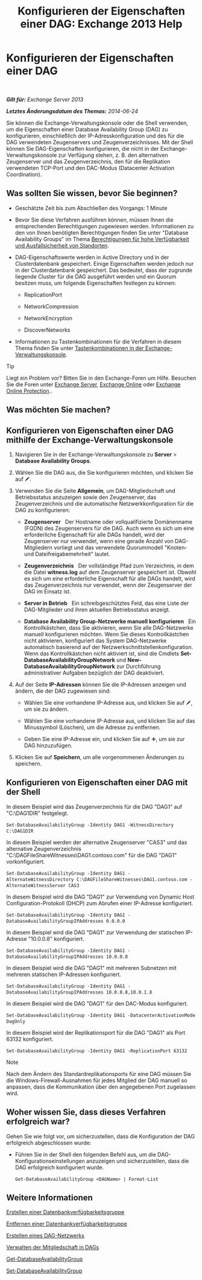 ﻿---
title: 'Konfigurieren der Eigenschaften einer DAG: Exchange 2013 Help'
TOCTitle: Konfigurieren der Eigenschaften einer DAG
ms:assetid: 50daeac5-a16f-4362-a325-19e0fe25d59d
ms:mtpsurl: https://technet.microsoft.com/de-de/library/Dd297985(v=EXCHG.150)
ms:contentKeyID: 50475638
ms.date: 05/22/2018
mtps_version: v=EXCHG.150
ms.translationtype: MT
---

# Konfigurieren der Eigenschaften einer DAG

 

_**Gilt für:** Exchange Server 2013_

_**Letztes Änderungsdatum des Themas:** 2014-06-24_

Sie können die Exchange-Verwaltungskonsole oder die Shell verwenden, um die Eigenschaften einer Database Availability Group (DAG) zu konfigurieren, einschließlich der IP-Adresskonfiguration und des für die DAG verwendeten Zeugenservers und Zeugenverzeichnisses. Mit der Shell können Sie DAG-Eigenschaften konfigurieren, die nicht in der Exchange-Verwaltungskonsole zur Verfügung stehen, z. B. den alternativen Zeugenserver und das Zeugenverzeichnis, den für die Replikation verwendeten TCP-Port und den DAC-Modus (Datacenter Activation Coordination).

## Was sollten Sie wissen, bevor Sie beginnen?

  - Geschätzte Zeit bis zum Abschließen des Vorgangs: 1 Minute

  - Bevor Sie diese Verfahren ausführen können, müssen Ihnen die entsprechenden Berechtigungen zugewiesen werden. Informationen zu den von Ihnen benötigten Berechtigungen finden Sie unter "Database Availability Groups" im Thema [Berechtigungen für hohe Verfügbarkeit und Ausfallsicherheit von Standorten](high-availability-and-site-resilience-permissions-exchange-2013-help.md).

  - DAG-Eigenschaftswerte werden in Active Directory und in der Clusterdatenbank gespeichert. Einige Eigenschaften werden jedoch nur in der Clusterdatenbank gespeichert. Das bedeutet, dass der zugrunde liegende Cluster für die DAG ausgeführt werden und ein Quorum besitzen muss, um folgende Eigenschaften festlegen zu können:
    
      - ReplicationPort
    
      - NetworkCompression
    
      - NetworkEncryption
    
      - DiscoverNetworks

  - Informationen zu Tastenkombinationen für die Verfahren in diesem Thema finden Sie unter [Tastenkombinationen in der Exchange-Verwaltungskonsole](keyboard-shortcuts-in-the-exchange-admin-center-exchange-online-protection-help.md).


> [!TIP]
> Liegt ein Problem vor? Bitten Sie in den Exchange-Foren um Hilfe. Besuchen Sie die Foren unter <A href="https://go.microsoft.com/fwlink/p/?linkid=60612">Exchange Server</A>, <A href="https://go.microsoft.com/fwlink/p/?linkid=267542">Exchange Online</A> oder <A href="https://go.microsoft.com/fwlink/p/?linkid=285351">Exchange Online Protection</A>..



## Was möchten Sie machen?

## Konfigurieren von Eigenschaften einer DAG mithilfe der Exchange-Verwaltungskonsole

1.  Navigieren Sie in der Exchange-Verwaltungskonsole zu **Server** \> **Database Availability Groups**.

2.  Wählen Sie die DAG aus, die Sie konfigurieren möchten, und klicken Sie auf ![Bearbeitungssymbol](images/Bb124582.6f53ccb2-1f13-4c02-bea0-30690e6ea71d(EXCHG.150).gif "Bearbeitungssymbol").

3.  Verwenden Sie die Seite **Allgemein**, um DAG-Mitgliedschaft und Betriebsstatus anzuzeigen sowie den Zeugenserver, das Zeugenverzeichnis und die automatische Netzwerkkonfiguration für die DAG zu konfigurieren:
    
      - **Zeugenserver**   Der Hostname oder vollqualifizierte Domänenname (FQDN) des Zeugenservers für die DAG. Auch wenn es sich um eine erforderliche Eigenschaft für alle DAGs handelt, wird der Zeugenserver nur verwendet, wenn eine gerade Anzahl von DAG-Mitgliedern vorliegt und das verwendete Quorummodell "Knoten- und Dateifreigabemehrheit" lautet.
    
      - **Zeugenverzeichnis**   Der vollständige Pfad zum Verzeichnis, in dem die Datei **witness.log** auf dem Zeugenserver gespeichert ist. Obwohl es sich um eine erforderliche Eigenschaft für alle DAGs handelt, wird das Zeugenverzeichnis nur verwendet, wenn der Zeugenserver der DAG im Einsatz ist.
    
      - **Server in Betrieb**   Ein schreibgeschütztes Feld, das eine Liste der DAG-Mitglieder und ihren aktuellen Betriebsstatus anzeigt.
    
      - **Database Availability Group-Netzwerke manuell konfigurieren**   Ein Kontrollkästchen, dass Sie aktivieren, wenn Sie alle DAG-Netzwerke manuell konfigurieren möchten. Wenn Sie dieses Kontrollkästchen nicht aktivieren, konfiguriert das System DAG-Netzwerke automatisch basierend auf der Netzwerkschnittstellenkonfiguration. Wenn das Kontrollkästchen nicht aktiviert ist, sind die Cmdlets **Set-DatabaseAvailabilityGroupNetwork** und **New-DatabaseAvailabilityGroupNetwork** zur Durchführung administrativer Aufgaben bezüglich der DAG deaktiviert.

4.  Auf der Seite **IP-Adressen** können Sie die IP-Adressen anzeigen und ändern, die der DAG zugewiesen sind:
    
      - Wählen Sie eine vorhandene IP-Adresse aus, und klicken Sie auf ![Bearbeitungssymbol](images/Bb124582.6f53ccb2-1f13-4c02-bea0-30690e6ea71d(EXCHG.150).gif "Bearbeitungssymbol"), um sie zu ändern.
    
      - Wählen Sie eine vorhandene IP-Adresse aus, und klicken Sie auf das Minussymbol (Löschen), um die Adresse zu entfernen.
    
      - Geben Sie eine IP-Adresse ein, und klicken Sie auf ![Hinzufügen (Symbol)](images/JJ218640.c1e75329-d6d7-4073-a27d-498590bbb558(EXCHG.150).gif "Hinzufügen (Symbol)"), um sie zur DAG hinzuzufügen.

5.  Klicken Sie auf **Speichern**, um alle vorgenommenen Änderungen zu speichern.

## Konfigurieren von Eigenschaften einer DAG mit der Shell

In diesem Beispiel wird das Zeugenverzeichnis für die DAG "DAG1" auf "C:\\DAG1DIR" festgelegt.

    Set-DatabaseAvailabilityGroup -Identity DAG1 -WitnessDirectory C:\DAG1DIR

In diesem Beispiel werden der alternative Zeugenserver "CAS3" und das alternative Zeugenverzeichnis "C:\\DAGFileShareWitnesses\\DAG1.contoso.com" für die DAG "DAG1" vorkonfiguriert.

    Set-DatabaseAvailabilityGroup -Identity DAG1 -AlternateWitnessDirectory C:\DAGFileShareWitnesses\DAG1.contoso.com -AlternateWitnessServer CAS3

In diesem Beispiel wird die DAG "DAG1" zur Verwendung von Dynamic Host Configuration-Protokoll (DHCP) zum Abrufen einer IP-Adresse konfiguriert.

    Set-DatabaseAvailabilityGroup -Identity DAG1 -DatabaseAvailabilityGroupIPAddresses 0.0.0.0

In diesem Beispiel wird die DAG "DAG1" zur Verwendung der statischen IP-Adresse "10.0.0.8" konfiguriert.

    Set-DatabaseAvailabilityGroup -Identity DAG1 -DatabaseAvailabilityGroupIPAddresses 10.0.0.8

In diesem Beispiel wird die DAG "DAG1" mit mehreren Subnetzen mit mehreren statischen IP-Adressen konfiguriert.

    Set-DatabaseAvailabilityGroup -Identity DAG1 -DatabaseAvailabilityGroupIPAddresses 10.0.0.8,10.0.1.8

In diesem Beispiel wird die DAG "DAG1" für den DAC-Modus konfiguriert.

    Set-DatabaseAvailabilityGroup -Identity DAG1 -DatacenterActivationMode DagOnly

In diesem Beispiel wird der Replikationsport für die DAG "DAG1" als Port 63132 konfiguriert.

    Set-DatabaseAvailabilityGroup -Identity DAG1 -ReplicationPort 63132


> [!NOTE]
> Nach dem Ändern des Standardreplikationsports für eine DAG müssen Sie die Windows-Firewall-Ausnahmen für jedes Mitglied der DAG manuell so anpassen, dass die Kommunikation über den angegebenen Port zugelassen wird.



## Woher wissen Sie, dass dieses Verfahren erfolgreich war?

Gehen Sie wie folgt vor, um sicherzustellen, dass die Konfiguration der DAG erfolgreich abgeschlossen wurde:

  - Führen Sie in der Shell den folgenden Befehl aus, um die DAG-Konfigurationseinstellungen anzuzeigen und sicherzustellen, dass die DAG erfolgreich konfiguriert wurde.
    
        Get-DatabaseAvailabilityGroup <DAGName> | Format-List

## Weitere Informationen

[Erstellen einer Datenbankverfügbarkeitsgruppe](create-a-database-availability-group-exchange-2013-help.md)

[Entfernen einer Datenbankverfügbarkeitsgruppe](remove-a-database-availability-group-exchange-2013-help.md)

[Erstellen eines DAG-Netzwerks](create-a-database-availability-group-network-exchange-2013-help.md)

[Verwalten der Mitgliedschaft in DAGs](manage-database-availability-group-membership-exchange-2013-help.md)

[Get-DatabaseAvailabilityGroup](https://technet.microsoft.com/de-de/library/dd351226\(v=exchg.150\))

[Set-DatabaseAvailabilityGroup](https://technet.microsoft.com/de-de/library/dd297934\(v=exchg.150\))

